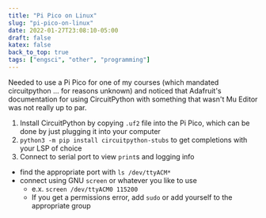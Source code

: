 ```yaml
---
title: "Pi Pico on Linux"
slug: "pi-pico-on-linux"
date: 2022-01-27T23:08:10-05:00
draft: false
katex: false
back_to_top: true
tags: ["engsci", "other", "programming"]
---
```


Needed to use a Pi Pico for one of my courses (which mandated circuitpython ... for reasons unknown) and noticed that Adafruit's documentation for using CircuitPython with something that wasn't Mu Editor was not really up to par.

1. Install CircuitPython by copying `.uf2` file into the Pi Pico, which can be done by just plugging it into your computer
2. `python3 -m pip install circuitpython-stubs` to get completions with your LSP of choice
3. Connect to serial port to view `print`s and logging info
  - find the appropriate port with `ls /dev/ttyACM*`
  - connect using GNU `screen` or whatever you like to use
    - e.x. `screen /dev/ttyACM0 115200`
    - If you get a permissions error, add `sudo` or add yourself to the appropriate group










